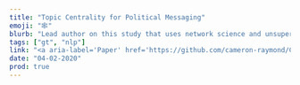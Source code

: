 ```yaml
---
title: "Topic Centrality for Political Messaging"
emoji: "🕸"
blurb: "Lead author on this study that uses network science and unsupervised machine learning to quantify the &quot;bridging&quot; and &quot;bonding&quot; nature political messages."
tags: ["gt", "nlp"]
link: "<a aria-label='Paper' href='https://github.com/cameron-raymond/CISC500-SeniorThesis/blob/master/topic_centrality_paper/Measures_of_Topic_Centrality_for_Online_Political_Engagement.pdf'>Paper</a>"
date: "04-02-2020"
prod: true
---
```

